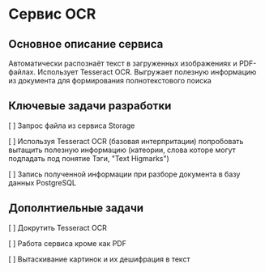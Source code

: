 # Сервис OCR

## Основное описание сервиса
Автоматически распознаёт текст в загруженных изображениях и PDF-файлах. Использует Tesseract OCR. Выгружает полезную информацию из документа для формирования полнотекстового поиска

## Ключевые задачи разработки

[ ] Запрос файла из сервиса Storage

[ ] Используя Tesseract OCR (базовая интерпритации) попробовать вытащить полезную информацию (катеории, слова которе могут подпадать под понятие Тэги, "Text Higmarks") 

[ ] Запись полученной информации при разборе документа в базу данных PostgreSQL

## Дополнтиельные задачи

[ ] Докрутить Tesseract OCR

[ ] Работа сервиса кроме как PDF

[ ] Вытаскивание картинок и их дешифрация в текст